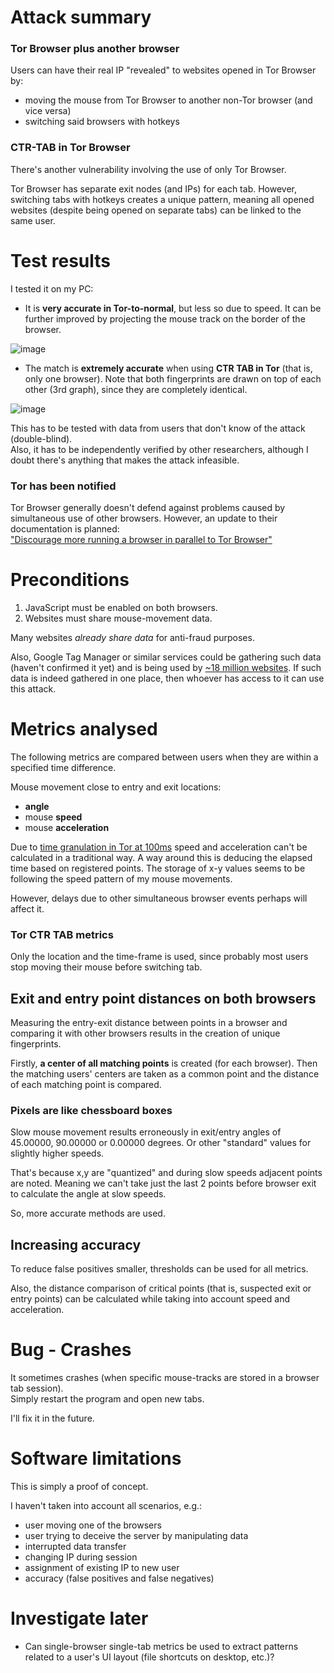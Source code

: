 # Attack summary 

### Tor Browser plus another browser
Users can have their real IP "revealed" to websites opened in Tor Browser by:

- moving the mouse from Tor Browser to another non-Tor browser (and vice versa)
- switching said browsers with hotkeys 

### CTR-TAB in Tor Browser
There's another vulnerability involving the use of only Tor Browser.

Tor Browser has separate exit nodes (and IPs) for each tab. 
However, switching tabs with hotkeys creates a unique pattern,
meaning all opened websites (despite being opened on separate tabs) 
can be linked to the same user.

# Test results
I tested it on my PC:

 - It is **very accurate in Tor-to-normal**, but less so 
due to speed. It can be further improved by projecting 
the mouse track on the border of the browser.

![image](https://user-images.githubusercontent.com/10809024/147254027-6cbc6f85-d82b-4ed8-9834-6c5912920dfd.png)

 - The match is **extremely accurate** when using **CTR TAB in Tor** 
(that is, only one browser). Note that both fingerprints are drawn on top of each other (3rd graph), since they are completely identical. 

![image](https://user-images.githubusercontent.com/10809024/147253839-c1d2413f-2e31-4b3b-bd1b-fe2a75824812.png)



This has to be tested with data from users 
that don't know of the attack (double-blind).   
Also, it has to be independently verified by other researchers,
although I doubt there's anything that makes the attack infeasible. 

### Tor has been notified
Tor Browser generally doesn't defend against problems caused
by simultaneous use of other browsers. However, 
an update to their documentation is planned:    
["Discourage more running a browser in parallel to Tor Browser"](https://gitlab.torproject.org/tpo/web/support/-/issues/280)


# Preconditions
1. JavaScript must be enabled on both browsers.
2. Websites must share mouse-movement data.

Many websites *already share data* for anti-fraud purposes.

Also, Google Tag Manager or similar services could be gathering such data (haven't confirmed it yet)
and is being used by [~18 million websites](https://trends.builtwith.com/websitelist/Google-Tag-Manager).
If such data is indeed gathered in one place,
then whoever has access to it can use this attack.

# Metrics analysed
The following metrics are compared between users 
when they are within a specified time difference. 

Mouse movement close to entry and exit locations: 

- **angle**
- mouse **speed**
- mouse **acceleration**

Due to [time granulation in Tor at 100ms](https://gitlab.torproject.org/legacy/trac/-/issues/1517) 
speed and acceleration can't be calculated in a traditional way.
A way around this is deducing the elapsed time based on 
registered points. The storage of x-y values seems to be following 
the speed pattern of my mouse movements. 

However, delays due to other simultaneous 
browser events perhaps will affect it.

### Tor CTR TAB metrics
Only the location and the time-frame is used, 
since probably most users stop moving their mouse 
before switching tab.

## Exit and entry point distances on both browsers

Measuring the entry-exit distance between points in a browser 
and comparing it with other browsers results in the creation of
unique fingerprints. 

Firstly, **a center of all matching points** is created 
(for each browser). Then the matching users' centers 
are taken as a common point 
and the distance of each matching point is compared.


### Pixels are like chessboard boxes

Slow mouse movement results erroneously in exit/entry angles 
of 45.00000, 90.00000 or 0.00000 degrees. 
Or other "standard" values for slightly higher speeds.

That's because x,y are "quantized" and during 
slow speeds adjacent points are noted. 
Meaning we can't take just the last 2 points 
before browser exit to calculate the angle at 
slow speeds.

So, more accurate methods are used. 

## Increasing accuracy
To reduce false positives smaller, 
thresholds can be used for all metrics. 

Also, the distance comparison of critical points 
(that is, suspected exit or entry points) can be calculated 
while taking into account speed and acceleration.

# Bug - Crashes
It sometimes crashes 
(when specific mouse-tracks are stored in a browser tab session).   
Simply restart the program and open new tabs.

I'll fix it in the future.

# Software limitations 

This is simply a proof of concept.   

I haven't taken into account all scenarios, e.g.: 
- user moving one of the browsers
- user trying to deceive the server by manipulating data
- interrupted data transfer
- changing IP during session
- assignment of existing IP to new user
- accuracy (false positives and false negatives)


# Investigate later
- Can single-browser single-tab metrics be used to extract patterns 
related to a user's UI layout (file shortcuts on desktop, etc.)?
